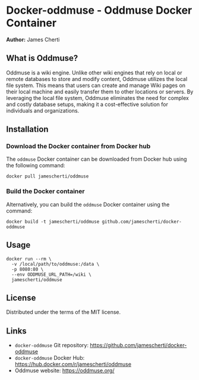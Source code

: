 # Docker-oddmuse - Oddmuse Docker Container

**Author:** James Cherti

## What is Oddmuse?

Oddmuse is a wiki engine. Unlike other wiki engines that rely on local or remote databases to store and modify content, Oddmuse utilizes the local file system. This means that users can create and manage Wiki pages on their local machine and easily transfer them to other locations or servers. By leveraging the local file system, Oddmuse eliminates the need for complex and costly database setups, making it a cost-effective solution for individuals and organizations.

## Installation

### Download the Docker container from Docker hub

The `oddmuse` Docker container can be downloaded from Docker hub using the following command:
``` shell
docker pull jamescherti/oddmuse
```

### Build the Docker container

Alternatively, you can build the `oddmuse` Docker container using the command:

``` shell
docker build -t jamescherti/oddmuse github.com/jamescherti/docker-oddmuse
```

## Usage

``` shell
docker run --rm \
  -v /local/path/to/oddmuse:/data \
  -p 8080:80 \
  --env ODDMUSE_URL_PATH=/wiki \
  jamescherti/oddmuse
```

## License

Distributed under the terms of the MIT license.

## Links
- `docker-oddmuse` Git repository: https://github.com/jamescherti/docker-oddmuse
- `docker-oddmuse` Docker Hub: https://hub.docker.com/r/jamescherti/oddmuse
- Oddmuse website: https://oddmuse.org/
